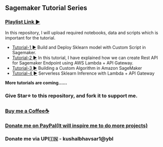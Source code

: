 ## Sagemaker Tutorial Series
### [Playlist Link ►](https://www.youtube.com/playlist?list=PLsT53VV2LIIEw5q8UadePwjrNcVGHVf1W)

In this repository, I will upload required notebooks, data and scripts which is important for the tutorial. 

- [Tutorial-1 ►](https://github.com/Spidy20/Sagemaker-Tutorials/tree/master/Tutorial%20-%201%20Sagemaker%20SKLearn%20Custom%20Script%20Mode) Build and Deploy Sklearn model with Custom Script in Sagemaker. 
- [Tutorial-2 ►](https://github.com/Spidy20/Sagemaker-Tutorials/tree/master/Tutorial%20-%202%20Create%20Rest%20API%20for%20Sagemaker%20Endpoint) In this tutorial, I have explained how we can create Rest API for Sagemaker Endpoint using AWS Lambda + API Gateway.
- [Tutorial-3 ►](https://github.com/Spidy20/Sagemaker-Tutorials/tree/master/Tutorial%20-%203%20Sagemaker%20Build%20Custom%20Algorithm) Building a Custom Algorithm in Amazon SageMaker
- [Tutorial-4 ►](https://github.com/Spidy20/Sagemaker-Tutorials/tree/master/Tutorial%20-%203%20Sagemaker%20Build%20Custom%20Algorithm) Serverless Sklearn Inference with Lambda + API Gateway


**More tutorials are coming......**

### Give Star⭐ to this repository, and fork it to support me. 

### [Buy me a Coffee☕](https://www.buymeacoffee.com/spidy20)
### [Donate me on PayPal(It will inspire me to do more projects)](https://www.paypal.me/spidy1820)
### Donate me via UPI🇮🇳  - kushalbhavsar1@ybl